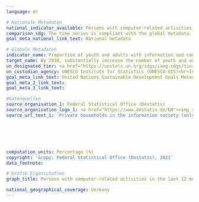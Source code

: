 ```yaml
---
language: en

# Nationale Metadaten
national_indicator_available: Persons with computer-related activities in the last 12 months
comparison_sdg: The time series is compliant with the global metadata.
goal_meta_national_link_text: National metadata

# Globale Metadaten
indicator_name: Proportion of youth and adults with information and communications technology (ICT) skills, by type of skill
target_name: By 2030, substantially increase the number of youth and adults who have relevant skills, including technical and vocational skills, for employment, decent jobs and entrepreneurship
un_designated_tier: <a href="https://unstats.un.org/sdgs/iaeg-sdgs/tier-classification/" title="Click here for more information on the UN tier classification.">Tier II</a>
un_custodian_agency: UNESCO Institute for Statistics (UNESCO-UIS)<br>International Telecommunication Union (ITU)
goal_meta_link_text: United Nations Sustainable Development Goals Metadata
goal_meta_2_link_text: 
goal_meta_3_link_text: 

#Datenquellen
source_organisation_1: Federal Statistical Office (Destatis)
source_organisation_logo_1: <a href="https://www.destatis.de/EN"><img src="https://g205sdgs.github.io/sdg-indicators/public/OrgImgEn/destatis.png" alt="Logo destatis" style="height:60px; width:148px" /></a>
source_url_text_1: 'Private households in the information society (only available in German): "Private Haushalte in der Informationsgesellschaft (IKT)" - Fachserie 15, Reihe 4'






computation_units: Percentage (%)
copyright: '&copy; Federal Statistical Office (Destatis), 2021'
data_footnote: 

# Grafik Eigenschaften
graph_title: Persons with computer-related activities in the last 12 months

national_geographical_coverage: Germany
---
```


<span></span>